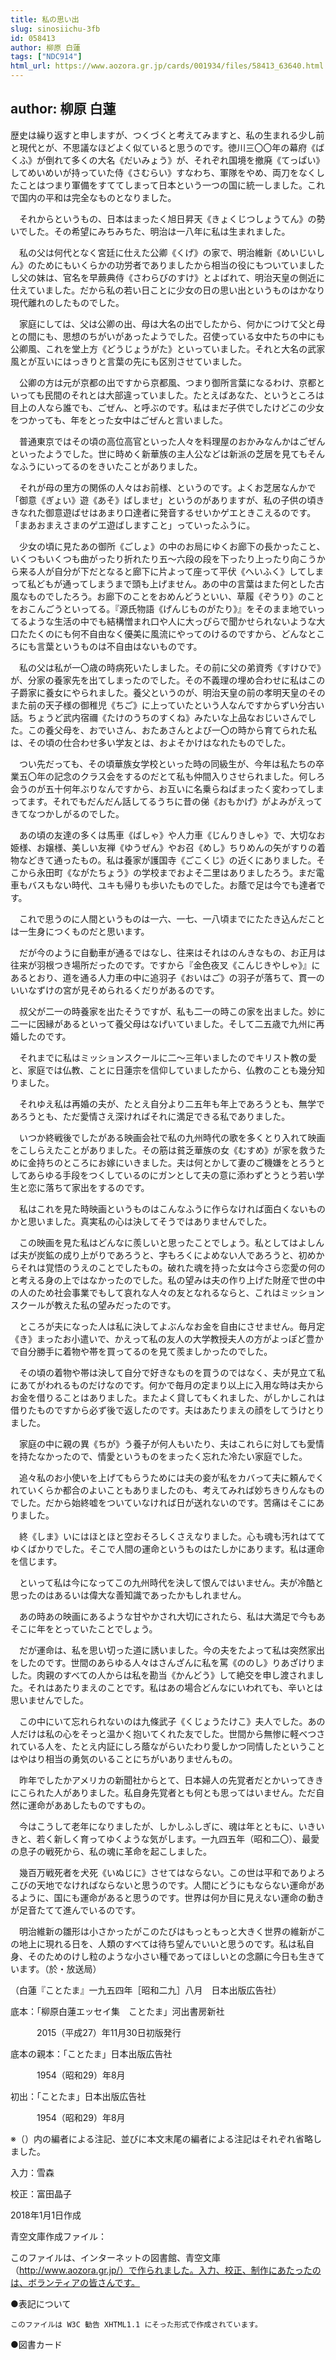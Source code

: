 ```yaml
---
title: 私の思い出
slug: sinosiichu-3fb
id: 058413
author: 柳原 白蓮
tags: ["NDC914"]
html_url: https://www.aozora.gr.jp/cards/001934/files/58413_63640.html
---
```


## author: 柳原 白蓮

歴史は繰り返すと申しますが、つくづくと考えてみますと、私の生まれる少し前と現代とが、不思議なほどよく似ていると思うのです。徳川三〇〇年の幕府《ばくふ》が倒れて多くの大名《だいみょう》が、それぞれ国境を撤廃《てっぱい》してめいめいが持っていた侍《さむらい》すなわち、軍隊をやめ、両刀をなくしたことはつまり軍備をすててしまって日本という一つの国に統一しました。これで国内の平和は完全なものとなりました。

　それからというもの、日本はまったく旭日昇天《きょくじつしょうてん》の勢いでした。その希望にみちみちた、明治は一八年に私は生まれました。

　私の父は何代となく宮廷に仕えた公卿《くげ》の家で、明治維新《めいじいしん》のためにもいくらかの功労者でありましたから相当の役にもついていましたし父の妹は、官名を早蕨典侍《さわらびのすけ》とよばれて、明治天皇の側近に仕えていました。だから私の若い日ことに少女の日の思い出というものはかなり現代離れのしたものでした。

　家庭にしては、父は公卿の出、母は大名の出でしたから、何かにつけて父と母との間にも、思想のちがいがあったようでした。召使っている女中たちの中にも公卿風、これを堂上方《どうじょうがた》といっていました。それと大名の武家風とが互いにはっきりと言葉の先にも区別させていました。

　公卿の方は元が京都の出ですから京都風、つまり御所言葉になるわけ、京都といっても民間のそれとは大部違っていました。たとえばあなた、というところは目上の人なら誰でも、ごぜん、と呼ぶのです。私はまだ子供でしたけどこの少女をつかっても、年をとった女中はごぜんと言いました。

　普通東京ではその頃の高位高官といった人々を料理屋のおかみなんかはごぜんといったようでした。世に時めく新華族の主人公などは新派の芝居を見てもそんなふうにいってるのをきいたことがありました。

　それが母の里方の関係の人々はお前様、というのです。よくお芝居なんかで「御意《ぎょい》遊《あそ》ばしませ」というのがありますが、私の子供の頃ききなれた御意遊ばせはあまり口達者に発音するせいかゲエときこえるのです。「まあおまえさまのゲエ遊ばしますこと」っていったふうに。

　少女の頃に見たあの御所《ごしょ》の中のお局にゆくお廊下の長かったこと、いくつもいくつも曲がったり折れたり五～六段の段を下ったり上ったり向こうから来る人が自分が下だとなると廊下に片よって座って平伏《へいふく》してしまって私どもが通ってしまうまで頭も上げません。あの中の言葉はまた何とした古風なものでしたろう。お廊下のことをおめんどうといい、草履《ぞうり》のことをおこんごうといってる。『源氏物語《げんじものがたり》』をそのまま地でいってるような生活の中でも結構憎まれ口や人に大っぴらで聞かせられないような大口たたくのにも何不自由なく優美に風流にやってのけるのですから、どんなところにも言葉というものは不自由はないものです。

　私の父は私が一〇歳の時病死いたしました。その前に父の弟資秀《すけひで》が、分家の養家先を出てしまったのでした。その不義理の埋め合わせに私はこの子爵家に養女にやられました。養父というのが、明治天皇の前の孝明天皇のそのまた前の天子様の御稚児《ちご》に上っていたという人なんですからずい分古い話。ちょうど武内宿禰《たけのうちのすくね》みたいな上品なおじいさんでした。この養父母を、おでいさん、おたあさんとよび一〇の時から育てられた私は、その頃の仕合わせ多い学友とは、およそかけはなれたものでした。

　つい先だっても、その頃華族女学校といった時の同級生が、今年は私たちの卒業五〇年の記念のクラス会をするのだとて私も仲間入りさせられました。何しろ会うのが五十何年ぶりなんですから、お互いに名乗らねばまったく変わってしまってます。それでもだんだん話してるうちに昔の俤《おもかげ》がよみがえってきてなつかしがるのでした。

　あの頃の友達の多くは馬車《ばしゃ》や人力車《じんりきしゃ》で、大切なお姫様、お嬢様、美しい友禅《ゆうぜん》やお召《めし》ちりめんの矢がすりの着物などきて通ったもの。私は養家が護国寺《ごこくじ》の近くにありました。そこから永田町《ながたちょう》の学校までおよそ二里はありましたろう。まだ電車もバスもない時代、ユキも帰りも歩いたものでした。お蔭で足は今でも達者です。

　これで思うのに人間というものは一六、一七、一八頃までにたたき込んだことは一生身につくものだと思います。

　だが今のように自動車が通るではなし、往来はそれはのんきなもの、お正月は往来が羽根つき場所だったのです。ですから『金色夜叉《こんじきやしゃ》』にあるとおり、道を通る人力車の中に追羽子《おいはご》の羽子が落ちて、貫一のいいなずけの宮が見そめられるくだりがあるのです。

　叔父が二一の時養家を出たそうですが、私も二一の時この家を出ました。妙に二一に因縁があるといって養父母はなげいていました。そして二五歳で九州に再婚したのです。

　それまでに私はミッションスクールに二～三年いましたのでキリスト教の愛と、家庭では仏教、ことに日蓮宗を信仰していましたから、仏教のことも幾分知りました。

　それゆえ私は再婚の夫が、たとえ自分より二五年も年上であろうとも、無学であろうとも、ただ愛情さえ深ければそれに満足できる私でありました。

　いつか終戦後でしたがある映画会社で私の九州時代の歌を多くとり入れて映画をこしらえたことがありました。その筋は貧乏華族の女《むすめ》が家を救うために金持ちのところにお嫁にいきました。夫は何とかして妻のご機嫌をとろうとしてあらゆる手段をつくしているのにガンとして夫の意に添わずとうとう若い学生と恋に落ちて家出をするのです。

　私はこれを見た時映画というものはこんなふうに作らなければ面白くないものかと思いました。真実私の心は決してそうではありませんでした。

　この映画を見た私はどんなに羨しいと思ったことでしょう。私としてはよしんば夫が炭鉱の成り上がりであろうと、字もろくによめない人であろうと、初めからそれは覚悟のうえのことでしたもの。破れた魂を持った女は今さら恋愛の何のと考える身の上ではなかったのでした。私の望みは夫の作り上げた財産で世の中の人のため社会事業でもして哀れな人々の友となれるならと、これはミッションスクールが教えた私の望みだったのです。

　ところが夫になった人は私に決してよぶんなお金を自由にさせません。毎月定《き》まったお小遣いで、かえって私の友人の大学教授夫人の方がよっぽど豊かで自分勝手に着物や帯を買ってるのを見て羨ましかったのでした。

　その頃の着物や帯は決して自分で好きなものを買うのではなく、夫が見立て私にあてがわれるものだけなのです。何かで毎月の定まり以上に入用な時は夫からお金を借りることはありました。またよく貸してもくれました、がしかしこれは借りたものですから必ず後で返したのです。夫はあたりまえの顔をしてうけとりました。

　家庭の中に親の異《ちが》う養子が何人もいたり、夫はこれらに対しても愛情を持たなかったので、情愛というものをまったく忘れた冷たい家庭でした。

　追々私のお小使いを上げてもらうためには夫の妾が私をカバって夫に頼んでくれていくらか都合のよいこともありましたのも、考えてみれば妙ちきりんなものでした。だから始終嘘をついていなければ日が送れないのです。苦痛はそこにありました。

　終《しま》いにはほとほと空おそろしくさえなりました。心も魂も汚れはててゆくばかりでした。そこで人間の運命というものはたしかにあります。私は運命を信じます。

　といって私は今になってこの九州時代を決して恨んではいません。夫が冷酷と思ったのはあるいは偉大な善知識であったかもしれません。

　あの時あの映画にあるような甘やかされ大切にされたら、私は大満足で今もあそこに年をとっていたことでしょう。

　だが運命は、私を思い切った道に誘いました。今の夫をたよって私は突然家出をしたのです。世間のあらゆる人々はさんざんに私を罵《ののし》りあざけりました。肉親のすべての人からは私を勘当《かんどう》して絶交を申し渡されました。それはあたりまえのことです。私はあの場合どんなにいわれても、辛いとは思いませんでした。

　この中にいて忘れられないのは九條武子《くじょうたけこ》夫人でした。あの人だけは私の心をそっと温かく抱いてくれた友でした。世間から無惨に軽べつされている人を、たとえ内証にしろ蔭ながらいたわり愛しかつ同情したということはやはり相当の勇気のいることにちがいありませんもの。

　昨年でしたかアメリカの新聞社からとて、日本婦人の先覚者だとかいってききにこられた人がありました。私自身先覚者とも何とも思ってはいません。ただ自然に運命がああしたものですもの。

　今はこうして老年になりましたが、しかしふしぎに、魂は年とともに、いきいきと、若く新しく育ってゆくような気がします。一九四五年（昭和二〇）、最愛の息子の戦死から、私の魂に革命を起こしました。

　幾百万戦死者を犬死《いぬじに》させてはならない。この世は平和でありよろこびの天地でなければならないと思うのです。人間にどうにもならない運命があるように、国にも運命があると思うのです。世界は何か目に見えない運命の動きが足音たてて進んでいるのです。

　明治維新の雛形は小さかったがこのたびはもっともっと大きく世界の維新がこの地上に現れる日を、人類のすべては待ち望んでいいと思うのです。私は私自身、そのためのけし粒のような小さい種であってほしいとの念願に今日も生きています。（於・放送局）

（白蓮『ことたま』一九五四年［昭和二九］八月　日本出版広告社）













底本：「柳原白蓮エッセイ集　ことたま」河出書房新社

　　　2015（平成27）年11月30日初版発行

底本の親本：「ことたま」日本出版広告社

　　　1954（昭和29）年8月

初出：「ことたま」日本出版広告社

　　　1954（昭和29）年8月

※（）内の編者による注記、並びに本文末尾の編者による注記はそれぞれ省略しました。

入力：雪森

校正：富田晶子

2018年1月1日作成

青空文庫作成ファイル：

このファイルは、インターネットの図書館、青空文庫（http://www.aozora.gr.jp/）で作られました。入力、校正、制作にあたったのは、ボランティアの皆さんです。











●表記について


	このファイルは W3C 勧告 XHTML1.1 にそった形式で作成されています。







●図書カード